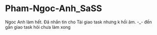 # Pham-Ngoc-Anh_SaSS
Ngoc Anh làm hết. 
Đã nhắn tin cho Tài giao task nhưng k hồi âm. -_- đến gần giao task hỏi chưa làm xong 
